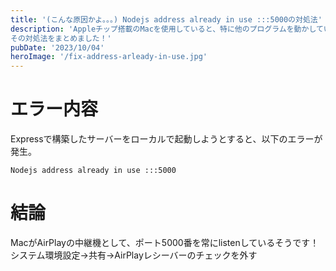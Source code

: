 ```yaml
---
title: '(こんな原因かよ。。。) Nodejs address already in use :::5000の対処法'
description: 'Appleチップ搭載のMacを使用していると、特に他のプログラムを動かしていないのにも関わらず、address already in useが発生してしまうことがあります💦
その対処法をまとめました！'
pubDate: '2023/10/04'
heroImage: '/fix-address-arleady-in-use.jpg'
---
```

# エラー内容
Expressで構築したサーバーをローカルで起動しようとすると、以下のエラーが発生。
```
Nodejs address already in use :::5000
```
# 結論
MacがAirPlayの中継機として、ポート5000番を常にlistenしているそうです！
システム環境設定→共有→AirPlayレシーバーのチェックを外す

